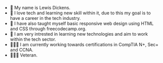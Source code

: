 - 👋 My name is Lewis Dickens.
- 👀 I love tech and learning new skill within it, due to this my goal is to have a career in the tech industry.
- 🌱 I have also taught myself basic responsive web design using HTML and CSS
     through freecodecamp.org.
- 💞️ I am very intrested in learning new technologies and aim to work within the tech sector.
- 👨🏽‍🎓 I am currently working towards certifications in 
      CompTIA N+, Sec+ and CCNA.
- 💂🏽‍♂️ Veteran.
<!---
lewisad97/lewisad97 is a ✨ special ✨ repository because its `README.md` (this file) appears on your GitHub profile.
You can click the Preview link to take a look at your changes.
--->

